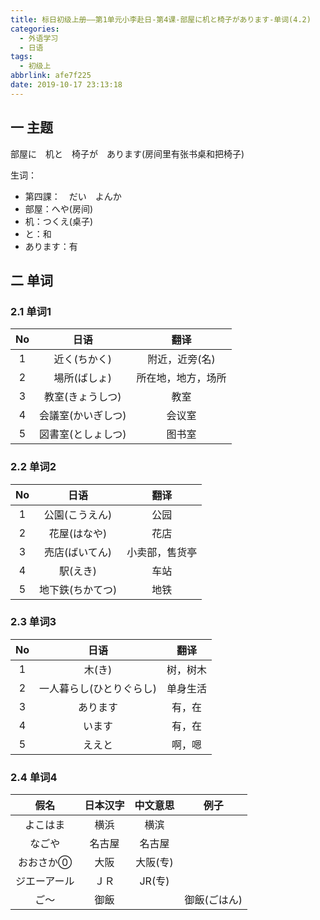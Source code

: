 ```yaml
---
title: 标日初级上册——第1单元小李赴日-第4课-部屋に机と椅子があります-单词(4.2)
categories:
  - 外语学习
  - 日语
tags:
  - 初级上
abbrlink: afe7f225
date: 2019-10-17 23:13:18
---
```

## 一 主题

部屋に　机と　椅子が　あります(房间里有张书桌和把椅子)

生词：  

* 第四課：　だい　よんか
* 部屋：へや(房间)
* 机：つくえ(桌子)
* と：和
* あります：有

<!--more-->

## 二 单词

### 2.1 单词1

|  No  |        日语        |        翻译        |
| :--: | :----------------: | :----------------: |
|  1   |    近く(ちかく)    |   附近，近旁(名)   |
|  2   |    場所(ばしょ)    | 所在地，地方，场所 |
|  3   |  教室(きょうしつ)  |        教室        |
|  4   | 会議室(かいぎしつ) |       会议室       |
|  5   | 図書室(としょしつ) |       图书室       |

### 2.2 单词2

|  No  |       日语       |      翻译      |
| :--: | :--------------: | :------------: |
|  1   |  公園(こうえん)  |      公园      |
|  2   |   花屋(はなや)   |      花店      |
|  3   |  売店(ばいてん)  | 小卖部，售货亭 |
|  4   |     駅(えき)     |      车站      |
|  5   | 地下鉄(ちかてつ) |      地铁      |

### 2.3 单词3

|  No  |           日语           |   翻译   |
| :--: | :----------------------: | :------: |
|  1   |          木(き)          | 树，树木 |
|  2   | 一人暮らし(ひとりぐらし) | 单身生活 |
|  3   |         あります         |  有，在  |
|  4   |          います          |  有，在  |
|  5   |          ええと          |  啊，嗯  |

### 2.4 单词4


|     假名     | 日本汉字 | 中文意思 |     例子     |
| :----------: | :------: | :------: | :----------: |
|   よこはま   |   横浜   |   横滨   |              |
|    なごや    |  名古屋  |  名古屋  |              |
|  おおさか⓪   |   大阪   | 大阪(专) |              |
| ジエーアール |   ＪＲ   |  JR(专)  |              |
|     ご～     |   御飯   |          | 御飯(ごはん) |
